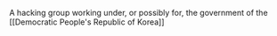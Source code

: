 A hacking group working under, or possibly for, the government of the [[Democratic People's Republic of Korea]]